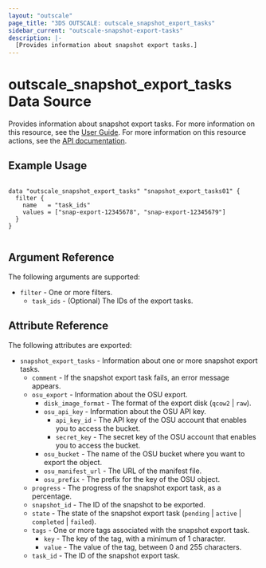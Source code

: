```yaml
---
layout: "outscale"
page_title: "3DS OUTSCALE: outscale_snapshot_export_tasks"
sidebar_current: "outscale-snapshot-export-tasks"
description: |-
  [Provides information about snapshot export tasks.]
---
```


# outscale_snapshot_export_tasks Data Source

Provides information about snapshot export tasks.
For more information on this resource, see the [User Guide](https://wiki.outscale.net/display/EN/About+Snapshots).
For more information on this resource actions, see the [API documentation](https://docs.outscale.com/api#createsnapshotexporttask).

## Example Usage

```hcl

data "outscale_snapshot_export_tasks" "snapshot_export_tasks01" {
  filter {
    name   = "task_ids"
    values = ["snap-export-12345678", "snap-export-12345679"]
  }
}


```

## Argument Reference

The following arguments are supported:

* `filter` - One or more filters.
    * `task_ids` - (Optional) The IDs of the export tasks.

## Attribute Reference

The following attributes are exported:

* `snapshot_export_tasks` - Information about one or more snapshot export tasks.
    * `comment` - If the snapshot export task fails, an error message appears.
    * `osu_export` - Information about the OSU export.
        * `disk_image_format` - The format of the export disk (`qcow2` \| `raw`).
        * `osu_api_key` - Information about the OSU API key.
            * `api_key_id` - The API key of the OSU account that enables you to access the bucket.
            * `secret_key` - The secret key of the OSU account that enables you to access the bucket.
        * `osu_bucket` - The name of the OSU bucket where you want to export the object.
        * `osu_manifest_url` - The URL of the manifest file.
        * `osu_prefix` - The prefix for the key of the OSU object.
    * `progress` - The progress of the snapshot export task, as a percentage.
    * `snapshot_id` - The ID of the snapshot to be exported.
    * `state` - The state of the snapshot export task (`pending` \| `active` \| `completed` \| `failed`).
    * `tags` - One or more tags associated with the snapshot export task.
        * `key` - The key of the tag, with a minimum of 1 character.
        * `value` - The value of the tag, between 0 and 255 characters.
    * `task_id` - The ID of the snapshot export task.
